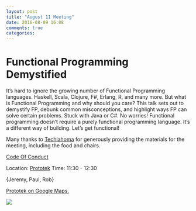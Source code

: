 ```yaml
---
layout: post
title: "August 11 Meeting"
date: 2016-08-09 16:08
comments: true
categories: 
---
```


# Functional Programming Demystified

It’s hard to ignore the growing number of Functional Programming languages. Haskell, Scala, Clojure, F#, Erlang, R, and many more. But what is Functional Programming and why should you care?  This talk sets out to demystify FP, debunk common misconceptions, and highlight ways FP can solve certain problems. Stuck with Java or C#. No worries! Functional programming doesn’t require a purely functional programming language. It’s a different way of building. Let’s get functional!

Many thanks to [Techlahoma](http://www.techlahoma.org/) for generously providing the materials for the meeting, including the food and chairs.

[Code Of Conduct](http://www.okcruby.org/about/)

Location: [Prototek][prototek]
Time: 11:30 - 12:30

{Jeremy, Paul, Rob}

<a href="https://www.google.com/maps/place/401+NW+10th+St/@35.478527,-97.519417,17z/data=!3m1!4b1!4m2!3m1!1s0x87b21733fd30d655:0xce3a1cd9b95c8415">Prototek on Google Maps.</a>

<img src="{{root_url}}/images/prototek_parking.jpg" class="fit">

[prototek]: http://prototekokc.com/
